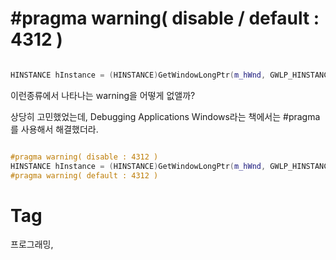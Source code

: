 \#pragma warning( disable / default : 4312 )
============================================

```cpp

HINSTANCE hInstance = (HINSTANCE)GetWindowLongPtr(m_hWnd, GWLP_HINSTANCE);

```

이런종류에서 나타나는 warning을 어떻게 없앨까?

상당히 고민했었는데, Debugging Applications Windows라는 책에서는 #pragma를 사용해서 해결했더라.

```cpp

#pragma warning( disable : 4312 )
HINSTANCE hInstance = (HINSTANCE)GetWindowLongPtr(m_hWnd, GWLP_HINSTANCE);
#pragma warning( default : 4312 )

```

Tag
====
프로그래밍,